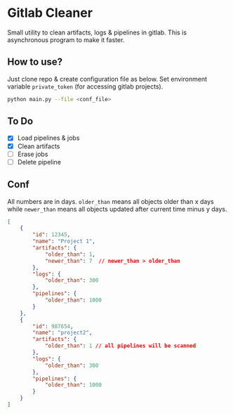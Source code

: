 # Gitlab Cleaner

Small utility to clean artifacts, logs & pipelines in gitlab. This is asynchronous program to make it faster.

## How to use?

Just clone repo & create configuration file as below. Set environment variable `private_token` (for accessing gitlab projects). 

```sh
python main.py --file <conf_file>
```

## To Do

- [x] Load pipelines & jobs
- [x] Clean artifacts
- [ ] Erase jobs
- [ ] Delete pipeline

## Conf

All numbers are in days. `older_than` means all objects older than x days while `newer_than` means all objects updated after current time minus y days.

```json
[
    {
        "id": 12345,
        "name": "Project 1",
        "artifacts": {
            "older_than": 1,
            "newer_than": 7  // newer_than > older_than
        },
        "logs": {
            "older_than": 300
        },
        "pipelines": {
            "older_than": 1000
        }
    },
    {
        "id": 987654,
        "name": "project2",
        "artifacts": {
            "older_than": 1 // all pipelines will be scanned
        },
        "logs": {
            "older_than": 300
        },
        "pipelines": {
            "older_than": 1000
        }
    }
]
```